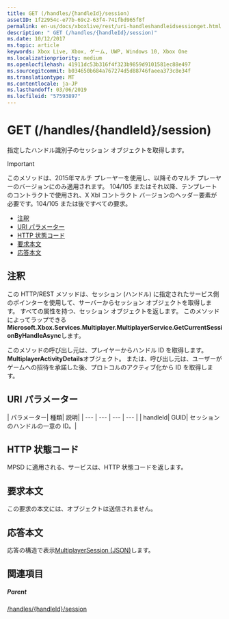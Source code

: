 ```yaml
---
title: GET (/handles/{handleId}/session)
assetID: 1f22954c-e77b-69c2-63f4-741fbd965f8f
permalink: en-us/docs/xboxlive/rest/uri-handleshandleidsessionget.html
description: " GET (/handles/{handleId}/session)"
ms.date: 10/12/2017
ms.topic: article
keywords: Xbox Live, Xbox, ゲーム, UWP, Windows 10, Xbox One
ms.localizationpriority: medium
ms.openlocfilehash: 41911dc53b316f4f323b9859d9101581ec88e497
ms.sourcegitcommit: b034650b684a767274d5d88746faeea373c8e34f
ms.translationtype: MT
ms.contentlocale: ja-JP
ms.lasthandoff: 03/06/2019
ms.locfileid: "57593897"
---
```

# <a name="get-handleshandleidsession"></a>GET (/handles/{handleId}/session)
指定したハンドル識別子のセッション オブジェクトを取得します。

> [!IMPORTANT]
> このメソッドは、2015年マルチ プレーヤーを使用し、以降そのマルチ プレーヤーのバージョンにのみ適用されます。 104/105 またはそれ以降、テンプレートのコントラクトで使用され、X Xbl コントラクト バージョンのヘッダー要素が必要です。104/105 または後ですべての要求。

  * [注釈](#ID4ET)
  * [URI パラメーター](#ID4EDB)
  * [HTTP 状態コード](#ID4EOB)
  * [要求本文](#ID4EVB)
  * [応答本文](#ID4E6B)

<a id="ID4ET"></a>


## <a name="remarks"></a>注釈

この HTTP/REST メソッドは、セッション (ハンドル) に指定されたサービス側のポインターを使用して、サーバーからセッション オブジェクトを取得します。 すべての属性を持つ、セッション オブジェクトを返します。 このメソッドによってラップできる**Microsoft.Xbox.Services.Multiplayer.MultiplayerService.GetCurrentSessionByHandleAsync**します。

このメソッドの呼び出し元は、プレイヤーからハンドル ID を取得します。 **MultiplayerActivityDetails**オブジェクト。 または、呼び出し元は、ユーザーがゲームへの招待を承諾した後、プロトコルのアクティブ化から ID を取得します。

<a id="ID4EDB"></a>


## <a name="uri-parameters"></a>URI パラメーター

| パラメーター| 種類| 説明|
| --- | --- | --- | --- |
| handleId| GUID| セッションのハンドルの一意の ID。|

<a id="ID4EOB"></a>


## <a name="http-status-codes"></a>HTTP 状態コード
MPSD に適用される、サービスは、HTTP 状態コードを返します。  
<a id="ID4EVB"></a>


## <a name="request-body"></a>要求本文

この要求の本文には、オブジェクトは送信されません。

<a id="ID4E6B"></a>


## <a name="response-body"></a>応答本文
応答の構造で表示[MultiplayerSession (JSON)](../../json/json-multiplayersession.md)します。  
<a id="ID4EIC"></a>


## <a name="see-also"></a>関連項目

<a id="ID4EKC"></a>


##### <a name="parent"></a>Parent

[/handles/{handleId}/session](uri-handleshandleidsession.md)
